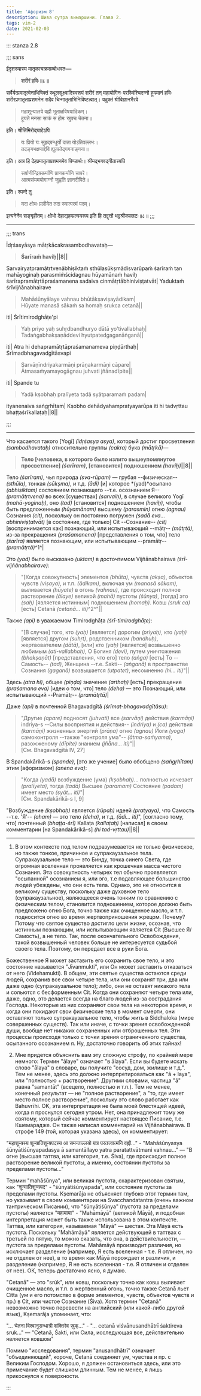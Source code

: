 ```yaml
---
title: 'Афоризм 8'
description: Шива сутра вимаршини. Глава 2.
tags: vim-2
date: 2021-02-03
---
```


::: stanza 2.8

;;; sans

ईदृशस्यास्य मातृकाचक्रसम्बोधवतः—

> **शरीरं हविः॥८॥**

सर्वैर्यत्प्रमातृत्वेनाभिषिक्तं स्थूलसूक्ष्मादिस्वरूपं शरीरं तन् महायोगिनः परस्मिंश्चिदग्नौ हूयमानं हविः शरीरप्रमातृताप्रशमनेन सदैव चिन्मातृताभिनिविष्टत्वात्। यदुक्तं श्रीविज्ञानभैरवे

> महाशून्यालये वह्नौ भूताक्षविषयादिकम्।  
> हूयते मनसा साकं स होमः स्रुक्च चेतना॥

इति। श्रीतिमिरोद्घाटेऽपि

> यः प्रियो यः सुहृद्बन्धुर्यो दाता योऽतिवल्लभः।  
> तदङ्गभक्षणाद्देवि ह्युत्पतेद्गगनाङ्गना॥

इति। अत्र हि देहप्रमातृताप्रशमनमेव पिण्डार्थः। श्रीमद्भगवद्गीतास्वपि

> सर्वाणीन्द्रियकर्माणि प्राणकर्माणि चापरे।  
> आत्मसंयमयोगाग्नौ जुह्वति ज्ञानदीपिते॥

इति। स्पन्दे तु

> यदा क्षोभः प्रलीयेत तदा स्यात्परमं पदम्।

इत्यनेनैव सङ्गृहीतम्। क्षोभो देहाद्यहम्प्रत्ययरूप इति हि तद्वृत्तौ भट्टश्रीकल्लटः॥८॥
;;; 

---

;;;  trans

Īdṛśasyāsya mātṛkācakrasambodhavataḥ—

> **Śarīraṁ haviḥ||8||**

Sarvairyatpramātṛtvenābhiṣiktaṁ sthūlasūkṣmādisvarūpaṁ śarīraṁ tan mahāyoginaḥ parasmiṁścidagnau hūyamānaṁ haviḥ śarīrapramātṛtāpraśamanena sadaiva cinmātṛtābhiniviṣṭatvāt| Yaduktaṁ śrīvijñānabhairave

> Mahāśūnyālaye vahnau bhūtākṣaviṣayādikam|  
> Hūyate manasā sākaṁ sa homaḥ srukca cetanā||

iti| Śrītimirodghāṭe'pi

> Yaḥ priyo yaḥ suhṛdbandhuryo dātā yo'tivallabhaḥ|  
> Tadaṅgabhakṣaṇāddevi hyutpatedgaganāṅganā||

iti| Atra hi dehapramātṛtāpraśamanameva piṇḍārthaḥ| Śrīmadbhagavadgītāsvapi

> Sarvāṇīndriyakarmāṇi prāṇakarmāṇi cāpare|  
> Ātmasaṁyamayogāgnau juhvati jñānadīpite||

iti| Spande tu

> Yadā kṣobhaḥ pralīyeta tadā syātparamaṁ padam|

ityanenaiva saṅgṛhītam| Kṣobho dehādyahampratyayarūpa iti hi tadvṛttau bhaṭṭaśrīkallaṭaḥ||8||

;;;  

---

Что касается такого [Yogī] _(īdṛśasya asya)_, который достиг просветления _(sambodhavataḥ)_ относительно группы _(cakra)_ букв _(mātṛkā)_—

> **Тело [человека, в которого было излито вышеупомянутое просветление] _(śarīram)_, [становится] подношением _(haviḥ)_||8||**

Тело _(śarīram)_, чья природа _(sva-rūpam)_ — грубая --физическая-- _(sthūla)_, тонкая _(sūkṣma)_, и т.д. _(ādi)_ [и] которое *(yad)*осыпано _(abhiṣiktam)_ состоянием познающего --т.е. осознанием Я-- _(pramātṛtvena)_ во всех [существах] _(sarvaiḥ)_, в случае великого Yogī _(mahā-yoginaḥ)_, оно _(tad)_ [становится] подношением _(haviḥ)_, чтобы быть предложенным _(hūyamānam)_ высшему _(parasmin)_ огню _(agnau)_ Сознания _(cit)_, поскольку он постоянно погружен _(sadā eva... abhiniviṣṭatvāt)_ [в состояние, где только] Cit --Сознание-- _(cit)_ [воспринимается как] познающий, или испытывающий --mātṛ-- _(mātṛtā)_, из-за прекращения _(praśamanena)_ [представления о том, что] тело _(śarīra)_ является познающим, или испытывающим --pramātṛ-- _(pramātṛtā)_^1^|

Это _(yad)_ было высказано _(uktam)_ в досточтимом Vijñānabhairava _(śrī-vijñānabhairave)_:

> "[Когда совокупность] элементов _(bhūta)_, чувств _(akṣa)_, объектов чувств _(viṣaya)_, и т.п. _(ādikam)_, включая ум _(manasā sākam)_, выливается _(hūyate)_ в огонь _(vahnau)_, где происходит полное растворение _(ālaye)_ великой _(mahā)_ пустоты _(śūnya)_, [тогда] это _(saḥ)_ [является истинным] подношением _(homaḥ)_. Ковш _(sruk ca)_ [есть] Cetanā _(cetanā... iti)_^2^"||

Также _(api)_ в уважаемом Timirodghāṭa _(śrī-timirodghāṭe)_:

> "[В случае] того, кто _(yaḥ)_ [является] дорогим _(priyaḥ)_, кто _(yaḥ)_ [является] другом _(suhṛt)_, родственником _(bandhuḥ)_, жертвователем _(dātā)_, [или] кто _(yaḥ)_ [является] возвышенно любимым _(ati-vallabhaḥ)_, О Богиня _(devi)_, путем уничтожения _(bhakṣaṇāt)_ [представления, что его] тело _(aṅga)_ [есть] То --Самость-- _(tad)_, Женщина --т.е. Śakti-- _(aṅganā)_ в пространстве Сознания _(gaganā)_ возвышается _(utpatet)_, несомненно _(hi... iti)_"||

Здесь _(atra hi)_, общее _(piṇḍa)_ значение _(arthaḥ)_ [есть] прекращение _(praśamana eva)_ [идеи о том, что] тело _(deha)_ — это Познающий, или испытывающий --Pramātṛ-- _(pramātṛtā)_|

Даже _(api)_ в почтенной Bhagavadgītā _(śrīmat-bhagavadgītāsu)_:

> "Другие _(apare)_ подносят _(juhvati)_ все _(sarvāṇi)_ действия _(karmāṇi)_ indriya-s --Силы восприятия и действия-- _(indriya)_ и _(ca)_ действия _(karmāṇi)_ жизненных энергий _(prāṇa)_ огню _(agnau)_ Йоги _(yoga)_ самоконтроля --также "контроля ума"-- _(ātma-saṁyama)_, разожженому _(dīpite)_ знанием _(jñāna... iti)_"||  
> [См. Bhagavadgītā IV, 27]

В Spandakārikā-s _(spande)_, [это же учение] было обобщено _(saṅgṛhītam)_ этим [афоризмом] _(anena eva)_:

> "Когда _(yadā)_ возбуждение (ума) _(kṣobhaḥ)_... полностью исчезает _(pralīyeta)_, тогда _(tadā)_ Высшее _(paramam)_ Состояние _(padam)_ имеет место _(syāt... iti)_"|  
> [См. Spandakārikā-s I, 9]

"Возбуждение _(kṣobhaḥ)_ является _(rūpaḥ)_ идеей _(pratyaya)_, что Самость --т.е. 'Я'-- _(aham)_ — это тело _(deha)_, и т.д. _(ādi... iti)_", [согласно тому, что] почтенный _(bhaṭṭa-śrī)_ Kallaṭa _(kallaṭaḥ)_ [написал] в своем комментарии [на Spandakārikā-s] _(hi tad-vṛttau)_||8||

---

1. В этом контексте под телом подразумевается не только физическое, но также
   тонкое, причинное и супракаузальное тела. Супракаузальное тело — это Бинду, точка
   синего Света, где огромная вселенная проявляется как крошечная масса чистого Сознания.
   Эта совокупность четырех тел обычно проявляется "осыпанной" осознанием я, или эго,
   т.е подавляющее большинство людей убеждены, что они есть тела. Однако, это не относится
   в великому существу, поскольку даже духовное тело (супракаузальное), являющееся очень
   тонким по сравнению с физическим телом, становится подношением, которое должно быть
   предложено огню Бога, точно также как очищенное масло, и т.п. подносится огню во
   время жертвоприношения жрецом. Почему? Потому что святое существо достигло цели жизни,
   осознав, что истинным познающим, или испытывающим является Cit (Высшее Я/Самость),
   а не тело. Так, после окончательного Освобождения, такой возвышенный человек больше
   не интересуется судьбой своего тела. Поэтому, он передает все в руки Бога.

Божественное Я может заставить его сохранить свое тело, и это состояние называется "Jīvanmukti", или Он может заставить отказаться от него (Videhamukti). В общем, эти святые существа остаются среди людей, сохранив все свои четыре тела, или они сохранят три, два или даже одно (супракаузальное тело); либо, они не оставят никакого тела и сольются с бесформенным Cit. Когда они сохраняют четыре тела или, даже, одно, это делается всегда на благо людей из-за сострадания Господа. Некоторые из них сохраняют свои тела на некоторое время, и когда они покидают свои физические тела в момент смерти, они оставляют только супракаузальное тело, чтобы жить в Siddhaloka (мире совершенных существ). Так или иначе, с точки зрения освобожденной души, вообще нет никаких сохраненных или отброшенных тел. Эти процессы происходя только с точки зрения ограниченного существа, осыпанного осознанием я. Ну, достаточно говорить об этих тайнах!

2. Мне придется объяснить вам эту сложную строфу, по крайней мере немного: Термин
   "ālaye" означает "в ālaya". Если вы будете искать слово "ālaya" в словаре, вы получите
   "сосуд, дом, жилище и т.д.". Тем не менее, здесь это должно интерпретироваться как
   "ā + laya", или "полностью + растворение". Другими словами, частица "ā" равна "samantāt"
   (всецело, полностью и т.п.). Тем не менее, конечный результат — не "полное растворение",
   а "то, где имеет место полное растворение", поскольку это слово работает как Bahuvrīhi.
   OK, эта интерпретация не была моей блестящей идеей, когда я проснулся сегодня утром.
   Нет, она принадлежит тому же святому, который сейчас комментирует настоящее Писание,
   т.е. Кшемарадже. Он также написал комментарий на Vijñānabhairava. В строфе 149 (той,
   которая указана здесь), он комментирует:

"महाशून्यस्य शून्यातिशून्यपदस्य आ समन्ताल्लयो यत्र परतत्त्वात्मनि वह्नौ..." - "Mahāśūnyasya śūnyātiśūnyapadasya ā samantāllayo yatra paratattvātmani vahnau..." — "В огне (высшая таттва, или категория, т.е. Śiva), где происходит полное растворение великой пустоты, а именно, состоянии пустоты за пределами пустоты..."

Термин "mahāśūnya", или великая пустота, охарактеризован святым, как "शून्यातिशून्यपद" - "śūnyātiśūnyapada", или состояние пустоты за пределами пустоты. Kṣemarāja не объясняет глубоко этот термин там, но указывает в своем комментарии на Svacchandatantra (очень важном тантрическом Писании), что "śūnyātiśūnya" (пустота за пределами пустоты) является "महामाया" - "Mahāmāyā" (великой Māyā), и подобная интерпретация может быть также использована в этом контексте. Таттва, или категория, называемая "Māyā" — шестая. Эта Māyā есть пустота. Поскольку "Mahāmāyā" является действующей в таттвах с третьей по пятую, то можно сказать, что она, в действительности, — пустота за пределами пустоты. Mahāmāyā производит различия, но исключает разделение (например, Я есть вселенная - т.е. Я отличен, но не отделен от нее), в то время как Māyā порождает и различия, и разделение (например, Я не есть вселенная - т.е. Я отличен и отделен от нее). OK, теперь достаточно ясно, я думаю.

"Cetanā" — это "srúk", или ковш, поскольку точно как ковш выливает очищенное масло, и т.п. в жертвенный огонь, точно также Cetanā льет Citta (ум и его потомство в форме элементов, чувств, объектов чувств и пр.) в Cit, или чистое Сознание (Śiva). Хотя термин "Cetanā" невозможно точно перевести на английский (или какой-либо другой язык), Kṣemarāja упоминает, что:

"... चेतना विश्वानुसन्धात्री शक्तिरेव स्रुक्..." - "... cetanā viśvānusandhātrī śaktireva sruk..." — "Cetanā, Śakti, или Сила, исследующая все, действительно является ковшом"

Помимо "исследования", термин "anusandhātrī" означает "объединяющий", короче, Cetanā соединяет ум, чувства и пр. с Великим Господом. Хорошо, я должен остановиться здесь, или это примечание будет слишком длинным. Тем не менее, я лишь прикоснулся к поверхности.

:::

